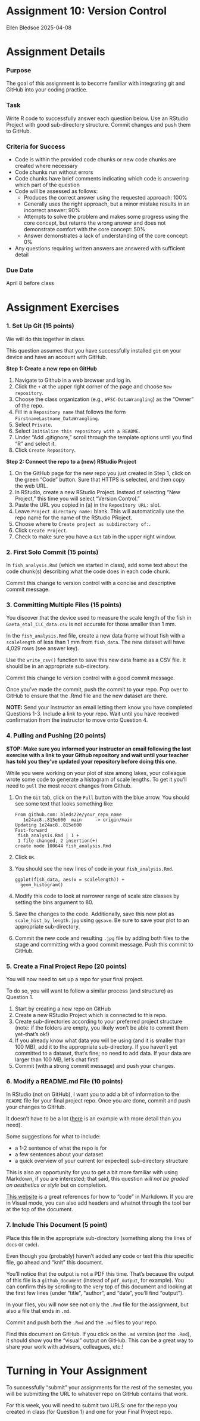 Assignment 10: Version Control
================
Ellen Bledsoe
2025-04-08

# Assignment Details

### Purpose

The goal of this assignment is to become familiar with integrating git
and GitHub into your coding practice.

### Task

Write R code to successfully answer each question below. Use an RStudio
Project with good sub-directory structure. Commit changes and push them
to GitHub.

### Criteria for Success

- Code is within the provided code chunks or new code chunks are created
  where necessary
- Code chunks run without errors
- Code chunks have brief comments indicating which code is answering
  which part of the question
- Code will be assessed as follows:
  - Produces the correct answer using the requested approach: 100%
  - Generally uses the right approach, but a minor mistake results in an
    incorrect answer: 90%
  - Attempts to solve the problem and makes some progress using the core
    concept, but returns the wrong answer and does not demonstrate
    comfort with the core concept: 50%
  - Answer demonstrates a lack of understanding of the core concept: 0%
- Any questions requiring written answers are answered with sufficient
  detail

### Due Date

April 8 before class

# Assignment Exercises

### 1. Set Up Git (15 points)

We will do this together in class.

This question assumes that you have successfully installed `git` on your
device and have an account with GitHub.

**Step 1: Create a new repo on GitHub**

1.  Navigate to Github in a web browser and log in.
2.  Click the `+` at the upper right corner of the page and choose
    `New repository`.
3.  Choose the class organization (e.g., `WFSC-DataWrangling`) as the
    “Owner” of the repo.
4.  Fill in a `Repository name` that follows the form
    `FirstnameLastname_DataWrangling`.
5.  Select `Private`.
6.  Select `Initialize this repository with a README`.
7.  Under “Add .gitignore,” scroll through the template options until
    you find “R” and select it.
8.  Click `Create Repository`.

**Step 2: Connect the repo to a (new) RStudio Project**

1.  On the GitHub page for the new repo you just created in Step 1,
    click on the green “Code” button. Sure that HTTPS is selected, and
    then copy the web URL.
2.  In RStudio, create a new RStudio Project. Instead of selecting “New
    Project,” this time you will select “Version Control.”
3.  Paste the URL you copied in (a) in the `Repository URL:` slot.
4.  Leave `Project directory name:` blank. This will automatically use
    the repo name for the name of the RStudio PRoject.
5.  Choose where to `Create project as subdirectory of:`.
6.  Click `Create Project`.
7.  Check to make sure you have a `Git` tab in the upper right window.

### 2. First Solo Commit (15 points)

In `fish_analysis.Rmd` (which we started in class), add some text about
the code chunk(s) describing what the code does in each code chunk.

Commit this change to version control with a concise and descriptive
commit message.

### 3. Committing Multiple Files (15 points)

You discover that the device used to measure the scale length of the
fish in `Gaeta_etal_CLC_data.csv` is not accurate for those smaller than
1 mm.

In the `fish_analysis.Rmd` file, create a new data frame without fish
with a `scalelength` of less than 1 mm from `fish_data`. The new dataset
will have 4,029 rows (see answer key).

Use the `write_csv()` function to save this new data frame as a CSV
file. It should be in an appropriate sub-directory.

Commit this change to version control with a good commit message.

Once you’ve made the commit, push the commit to your repo. Pop over to
GitHub to ensure that the .Rmd file and the new dataset are there.

**NOTE:** Send your instructor an email letting them know you have
completed Questions 1-3. Include a link to your repo. Wait until you
have received confirmation from the instructor to move onto Question 4.

### 4. Pulling and Pushing (20 points)

**STOP: Make sure you informed your instructor an email following the
last exercise with a link to your Github repository and wait until your
teacher has told you they’ve updated your repository before doing this
one.**

While you were working on your plot of size among lakes, your colleague
wrote some code to generate a histogram of scale lengths. To get it
you’ll need to `pull` the most recent changes from Github.

1.  On the `Git` tab, click on the `Pull` button with the blue arrow.
    You should see some text that looks something like:

        From github.com: bleds22e/your_repo_name
           1e24ac8..815e600  main     -> origin/main
        Updating 1e24ac8..815e600
        Fast-forward
         fish_analysis.Rmd | 1 +
         1 file changed, 2 insertion(+)
        create mode 100644 fish_analysis.Rmd

2.  Click `OK`.

3.  You should see the new lines of code in your `fish_analysis.Rmd`.

        ggplot(fish_data, aes(x = scalelength)) +
          geom_histogram()

4.  Modify this code to look at narrower range of scale size classes by
    setting the bins argument to 80.

5.  Save the changes to the code. Additionally, save this new plot as
    `scale_hist_by_length.jpg` using `ggsave`. Be sure to save your plot
    to an appropriate sub-directory.

6.  Commit the new code and resulting `.jpg` file by adding both files
    to the stage and committing with a good commit message. Push this
    commit to GitHub.

### 5. Create a Final Project Repo (20 points)

You will now need to set up a repo for your final project.

To do so, you will want to follow a similar process (and structure) as
Question 1.

1.  Start by creating a new repo on GitHub
2.  Create a new RStudio Project which is connected to this repo.
3.  Create sub-directories according to your preferred project structure
    (note: if the folders are empty, you likely won’t be able to commit
    them yet–that’s ok!)
4.  If you already know what data you will be using (and it is smaller
    than 100 MB), add it to the appropriate sub-directory. If you
    haven’t yet committed to a dataset, that’s fine; no need to add
    data. If your data are larger than 100 MB, let’s chat first!
5.  Commit (with a strong commit message) and push your changes.

### 6. Modify a README.md File (10 points)

In RStudio (not on GitHub), I want you to add a bit of information to
the `README` file for your final project repo. Once you are done, commit
and push your changes to GitHub.

It doesn’t have to be a lot
([here](https://github.com/Big-Biodiversity-Collaborative/west-virginia-white)
is an example with more detail than you need).

Some suggestions for what to include:

- a 1-2 sentence of what the repo is for
- a few sentences about your dataset
- a quick overview of your current (or expected) sub-directory structure

This is also an opportunity for you to get a bit more familiar with
using Markdown, if you are interested; that said, this question *will
not be graded on aesthetics or style* but on completion.

[This website](https://www.markdownguide.org/basic-syntax/) is a great
references for how to “code” in Markdown. If you are in Visual mode, you
can also add headers and whatnot through the tool bar at the top of the
document.

### 7. Include This Document (5 point)

Place this file in the appropriate sub-directory (something along the
lines of `docs` or `code`).

Even though you (probably) haven’t added any code or text this *this*
specific file, go ahead and “knit” this document.

You’ll notice that the output is not a PDF this time. That’s because the
output of this file is a `github_document` (instead of `pdf_output`, for
example). You can confirm this by scrolling to the very top of this
document and looking at the first few lines (under “title”, “author”,
and “date”, you’ll find “output”).

In your files, you will now see not only the `.Rmd` file for the
assignment, but also a file that ends in `.md`.

Commit and push both the `.Rmd` and the `.md` files to your repo.

Find this document on GitHub. If you click on the `.md` version (*not*
the `.Rmd`), it should show you the “visual” output on GitHub. This can
be a great way to share your work with advisers, colleagues, etc.!

# Turning in Your Assignment

To successfully “submit” your assignments for the rest of the semester,
you will be submitting the URL to whatever repo on GitHub contains that
work.

For this week, you will need to submit two URLS: one for the repo you
created in class (for Question 1) and one for your Final Project repo.
